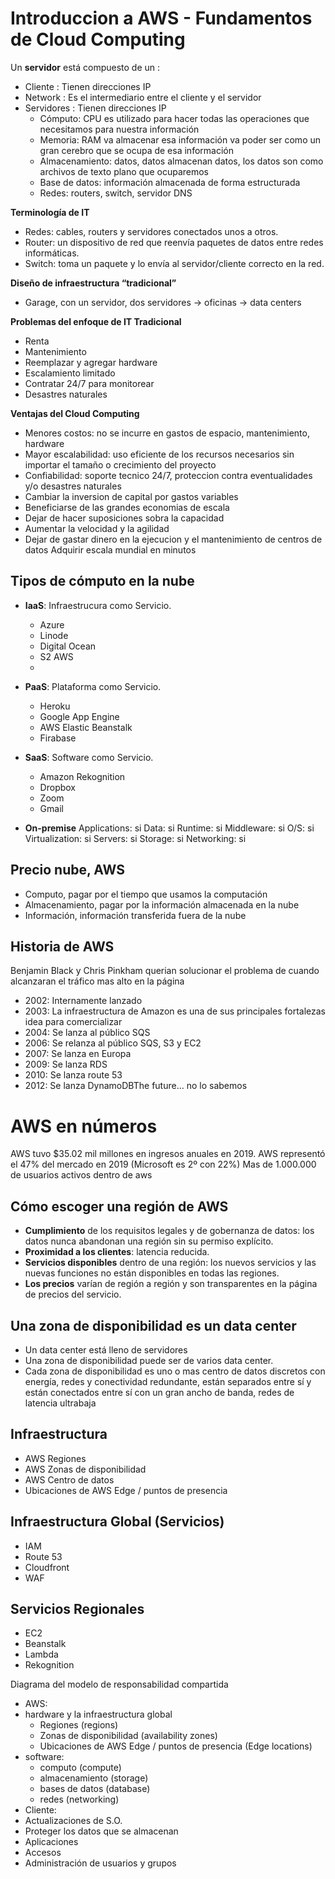 # Introduccion a AWS - Fundamentos de Cloud Computing

Un **servidor** está compuesto de un :
* Cliente : Tienen direcciones IP
* Network : Es el intermediario entre el cliente y el servidor
* Servidores : Tienen direcciones IP
  * Cómputo: CPU es utilizado para hacer todas las operaciones que necesitamos para   nuestra información
  * Memoria: RAM va almacenar esa información va poder ser como un gran cerebro que   se ocupa de esa información
  * Almacenamiento: datos, datos almacenan datos, los datos son como archivos de       texto plano que ocuparemos
  * Base de datos: información almacenada de forma estructurada
  * Redes: routers, switch, servidor DNS

**Terminología de IT**
* Redes: cables, routers y servidores conectados unos a otros.
* Router: un dispositivo de red que reenvía paquetes de datos entre redes informáticas.
* Switch: toma un paquete y lo envía al servidor/cliente correcto en la red.

**Diseño de infraestructura “tradicional”**
* Garage, con un servidor, dos servidores -> oficinas -> data centers

**Problemas del enfoque de IT Tradicional**
* Renta
* Mantenimiento
* Reemplazar y agregar hardware
* Escalamiento limitado
* Contratar 24/7 para monitorear
* Desastres naturales

**Ventajas del Cloud Computing**
* Menores costos: no se incurre en gastos de espacio, mantenimiento, hardware
* Mayor escalabilidad: uso eficiente de los recursos necesarios sin importar el tamaño o crecimiento del proyecto
* Confiabilidad: soporte tecnico 24/7, proteccion contra eventualidades y/o desastres naturales 
* Cambiar la inversion de capital por gastos variables
* Beneficiarse de las grandes economias de escala
* Dejar de hacer suposiciones sobra la capacidad
* Aumentar la velocidad y la agilidad
* Dejar de gastar dinero en la ejecucion y el mantenimiento de centros de datos
Adquirir escala mundial en minutos

## Tipos de cómputo en la nube

* **IaaS**: Infraestrucura como Servicio. 
  * Azure
  * Linode
  * Digital Ocean 
  * S2 AWS 
  * 
* **PaaS**: Plataforma como Servicio.
  * Heroku
  * Google App Engine
  * AWS Elastic Beanstalk 
  * Firabase
  
* **SaaS**: Software como Servicio.
  * Amazon Rekognition
  * Dropbox
  * Zoom
  * Gmail
 
* **On-premise**
    Applications: si
    Data: si
    Runtime: si
    Middleware: si
    O/S: si
    Virtualization: si
    Servers: si
    Storage: si
    Networking: si
 
## Precio nube, AWS

* Computo, pagar por el tiempo que usamos la computación
* Almacenamiento, pagar por la información almacenada en la nube
* Información, información transferida fuera de la nube

## Historia de AWS

Benjamin Black y Chris Pinkham querian solucionar el problema de cuando alcanzaran el tráfico mas alto en la página

* 2002: Internamente lanzado
* 2003: La infraestructura de Amazon es una de sus principales fortalezas idea para comercializar
* 2004: Se lanza al público SQS
* 2006: Se relanza al público SQS, S3 y EC2
* 2007: Se lanza en Europa
* 2009: Se lanza RDS
* 2010: Se lanza route 53
* 2012: Se lanza DynamoDBThe future… no lo sabemos

# AWS en números
AWS tuvo $35.02 mil millones en ingresos anuales en 2019.
AWS representó el 47% del mercado en 2019 (Microsoft es 2º con 22%)
Mas de 1.000.000 de usuarios activos dentro de aws

## Cómo escoger una región de AWS

* **Cumplimiento** de los requisitos legales y de gobernanza de datos: los datos nunca abandonan una región sin su permiso explícito.
* **Proximidad a los clientes**: latencia reducida.
* **Servicios disponibles** dentro de una región: los nuevos servicios y las nuevas funciones no están disponibles en todas
las regiones.
* **Los precios** varían de región a región y son transparentes en la página de precios del servicio.

## Una zona de disponibilidad es un data center
* Un data center está lleno de servidores
* Una zona de disponibilidad puede ser de varios data center.
* Cada zona de disponibilidad es uno o mas centro de datos discretos con energía, redes y conectividad redundante, están separados entre sí y están conectados entre sí con un gran ancho de banda, redes de latencia ultrabaja

## Infraestructura
* AWS Regiones
* AWS Zonas de disponibilidad
* AWS Centro de datos
* Ubicaciones de AWS Edge / puntos de presencia

## Infraestructura Global (Servicios)
* IAM
* Route 53
* Cloudfront
* WAF

## Servicios Regionales
* EC2
* Beanstalk
* Lambda
* Rekognition

Diagrama del modelo de responsabilidad compartida
* AWS:
 * hardware y la infraestructura global
    * Regiones (regions)
    * Zonas de disponibilidad (availability zones)
    * Ubicaciones de AWS Edge / puntos de presencia (Edge locations)
  * software:
    * computo (compute)
    * almacenamiento (storage)
    * bases de datos (database)
    * redes (networking)
* Cliente:
 * Actualizaciones de S.O.
 * Proteger los datos que se almacenan
 * Aplicaciones
 * Accesos
 * Administración de usuarios y grupos


